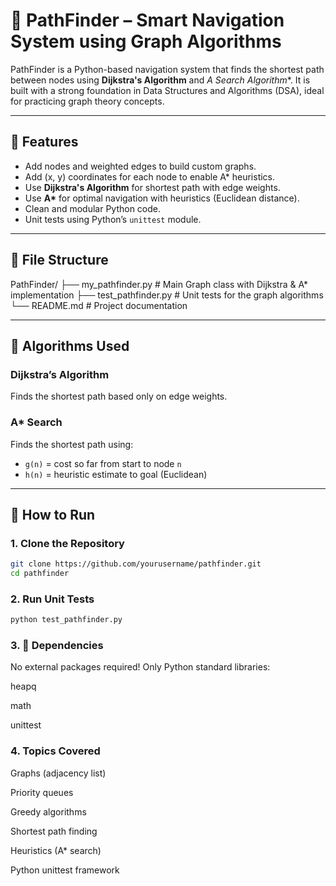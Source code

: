 # 🧭 PathFinder – Smart Navigation System using Graph Algorithms

PathFinder is a Python-based navigation system that finds the shortest path between nodes using **Dijkstra's Algorithm** and **A* Search Algorithm**. It is built with a strong foundation in Data Structures and Algorithms (DSA), ideal for practicing graph theory concepts.

---

## 🚀 Features

- Add nodes and weighted edges to build custom graphs.
- Add (x, y) coordinates for each node to enable A* heuristics.
- Use **Dijkstra's Algorithm** for shortest path with edge weights.
- Use **A\*** for optimal navigation with heuristics (Euclidean distance).
- Clean and modular Python code.
- Unit tests using Python’s `unittest` module.

---

## 📁 File Structure

PathFinder/
├── my_pathfinder.py # Main Graph class with Dijkstra & A* implementation
├── test_pathfinder.py # Unit tests for the graph algorithms
└── README.md # Project documentation


---

## 🧠 Algorithms Used

### Dijkstra’s Algorithm
Finds the shortest path based only on edge weights.

### A* Search
Finds the shortest path using:
- `g(n)` = cost so far from start to node `n`
- `h(n)` = heuristic estimate to goal (Euclidean)

---

## 🧪 How to Run

### 1. Clone the Repository
```bash
git clone https://github.com/yourusername/pathfinder.git
cd pathfinder
```

### 2. Run Unit Tests
``` bash
python test_pathfinder.py
```
### 3. 🧰 Dependencies
No external packages required! Only Python standard libraries:

heapq

math

unittest

### 4. Topics Covered

Graphs (adjacency list)

Priority queues

Greedy algorithms

Shortest path finding

Heuristics (A* search)

Python unittest framework
